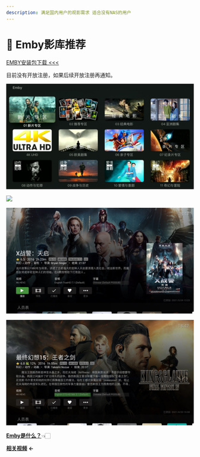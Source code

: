 ```yaml
---
description: 满足国内用户的观影需求 适合没有NAS的用户
---
```


# 💚 Emby影库推荐

[EMBY安装包下载    &lt;&lt;&lt;](https://drive.google.com/drive/folders/1J5xh1KynlsjLg1Iov_v_KOlpBl6XQdbl?usp=sharing)

目前没有开放注册，如果后续开放注册再通知。

![](../.gitbook/assets/jie-ping-20210606-shang-wu-9.06.14.png)

![](../.gitbook/assets/jie-ping-20210606-shang-wu-9.07.48.png)

![](../.gitbook/assets/7.1.jpg)

![](../.gitbook/assets/dts.jpg)

[**Emby是什么？**](e-mb-y.md)👈🏻

 [**相关视频**](https://www.youtube.com/watch?v=e2RrVi1Xn3s)    **←**

